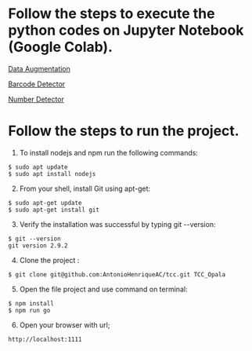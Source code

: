 # Follow the steps to execute the python codes on Jupyter Notebook (Google Colab).


[Data Augmentation](https://github.com/AntonioHenriqueAC/tcc/blob/master/google_colab/Data_augmentation.ipynb)

[Barcode Detector](https://github.com/AntonioHenriqueAC/tcc/blob/master/google_colab/Barcode_detector.ipynb)

[Number Detector](https://github.com/AntonioHenriqueAC/tcc/blob/master/google_colab/Number_Detector.ipynb)



# Follow the steps to run the project.



01. To install nodejs and npm run the following commands:
```
$ sudo apt update
$ sudo apt install nodejs
```
02. From your shell, install Git using apt-get:
```
$ sudo apt-get update
$ sudo apt-get install git
```
03. Verify the installation was successful by typing git --version:
```
$ git --version
git version 2.9.2
```
04. Clone the project :
```
$ git clone git@github.com:AntonioHenriqueAC/tcc.git TCC_Opala
```
05. Open the file project and use command on terminal:
```
$ npm install
$ npm run go
```
06. Open your browser with url;
```
http://localhost:1111
```



